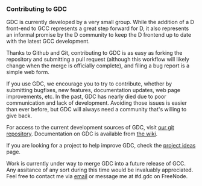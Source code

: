 [//]: # (Permission is granted to make and distribute verbatim copies)
[//]: # (of this entire document without royalty provided the)
[//]: # (copyright notice and this permission notice are preserved.)

### Contributing to GDC ###

GDC is currently developed by a very small group.  While the addition of a
D front-end to GCC represents a great step forward for D, it also
represents an informal promise by the D community to keep the D frontend
up to date with the latest GCC development.

Thanks to Github and Git, contributing to GDC is as easy as forking the
repository and submitting a pull request (although this workflow will
likely change when the merge is officially complete), and filing a bug
report is a simple web form.

If you use GDC, we encourage you to try to contribute, whether by
submitting bugfixes, new features, documentation updates, web page
improvements, etc.  In the past, GDC has nearly died due to poor
communication and lack of development.  Avoiding those issues is easier
than ever before, but GDC will always need a community that's willing to
give back.

For access to the current development sources of GDC, visit [our git
repository][git].  Documentation on GDC is available from [the wiki][wiki].

If you are looking for a project to help improve GDC, check the [project
ideas][ideas] page.

Work is currently under way to merge GDC into a future release of GCC.
Any assitance of any sort during this time would be invaluably appreciated.
Feel free to contact me via [email][mailto] or message me at #d.gdc on
FreeNode.

[git]: https://github.com/D-Programming-GDC/GDC
[wiki]: http://wiki.gdcproject.org
[ideas]: http://wiki.dlang.org/GDC/ProjectIdeas
[mailto]: mailto:ibuclaw@gdcproject.org

